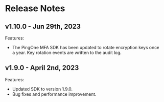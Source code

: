 # Release Notes

## v1.10.0 - Jun 29th, 2023
Features:

- The PingOne MFA SDK has been updated to rotate encryption keys once a year. Key rotation events are written to the audit log.

## v1.9.0 - April 2nd, 2023
Features:

- Updated SDK to version 1.9.0.
- Bug fixes and performance improvement.
